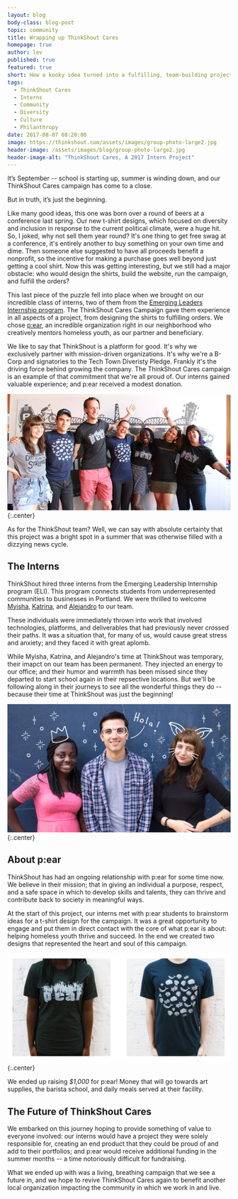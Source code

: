 ```yaml
---
layout: blog
body-class: blog-post
topic: community
title: Wrapping up ThinkShout Cares
homepage: true
author: lev
published: true
featured: true
short: How a kooky idea turned into a fulfilling, team-building project.
tags:
  - ThinkShout Cares
  - Interns
  - Community
  - Diversity
  - Culture
  - Philanthropy
date: 2017-08-07 08:20:00
image: https://thinkshout.com/assets/images/group-photo-large2.jpg
header-image: /assets/images/blog/group-photo-large2.jpg
header-image-alt: "ThinkShout Cares, A 2017 Intern Project"
---
```


It’s September -- school is starting up, summer is winding down, and our ThinkShout Cares campaign has come to a close.

But in truth, it’s just the beginning.

Like many good ideas, this one was born over a round of beers at a conference last spring. Our new t-shirt designs, which focused on diversity and inclusion in response to the current political climate, were a huge hit. So, I joked, why not sell them year round? It's one thing to get free swag at a conference, it's entirely another to buy something on your own time and dime. Then someone else suggested to have all proceeds benefit a nonprofit, so the incentive for making a purchase goes well beyond just getting a cool shirt. Now this was getting interesting, but we still had a major obstacle: who would design the shirts, build the website, run the campaign, and fulfill the orders?

This last piece of the puzzle fell into place when we brought on our incredible class of interns, two of them from the [Emerging Leaders Internship program](http://emergingleadersinternship.org/). The ThinkShout Cares Campaign gave them experience in all aspects of a project, from designing the shirts to fulfilling orders. We chose [p:ear](http://pearmentor.org/), an incredible organization right in our neighborhood who creatively mentors homeless youth, as our partner and beneficiary.

We like to say that ThinkShout is a platform for good. It's why we exclusively partner with mission-driven organizations. It's why we're a B-Corp and signatories to the Tech Town Diveristy Pledge. Frankly it's the driving force behind growing the company. The ThinkShout Cares campaign is an example of that commitment that we're all proud of. Our interns gained valuable experience; and p:ear received a modest donation.

![ts-cares-group.jpg](/assets/images/blog/ts-cares-group.jpg)
{:.center}

As for the ThinkShout team? Well, we can say with absolute certainty that this project was a bright spot in a summer that was otherwise filled with a dizzying news cycle.

## The Interns

ThinkShout hired three interns from the Emerging Leadership Internship program (ELI). This program connects students from underrepresented communities to businesses in Portland. We were thrilled to welcome [Myisha](https://thinkshout.com/blog/2017/08/coding-for-good/), [Katrina](https://thinkshout.com/blog/2017/08/thinkshout-cares-and-so-can-you/), and [Alejandro](https://thinkshout.com/blog/2017/08/designing-for-a-cause/) to our team.

These individuals were immediately thrown into work that involved technologies, platforms, and deliverables that had previously never crossed their paths. It was a situation that, for many of us, would cause great stress and anxiety; and they faced it with great aplomb.

While Myisha, Katrina, and Alejandro's time at ThinkShout was temporary, their imapct on our team has been permanent. They injected an energy to our office; and their humor and warrmth has been missed since they departed to start school again in their repsective locations. But we'll be following along in their journeys to see all the wonderful things they do -- because their time at ThinkShout was just the beginning!

![interns.png](/assets/images/blog/interns.png)
{:.center}

## About p:ear

ThinkShout has had an ongoing relationship with p:ear for some time now. We believe in their mission; that in giving an individual a purpose, respect, and a safe space in which to develop skills and talents, they can thrive and contribute back to society in meaningful ways.

At the start of this project, our interns met with p:ear students to brainstorm ideas for a t-shirt design for the campaign. It was a great opportunity to engage and put them in direct contact with the core of what p:ear is about: helping homeless youth thrive and succeed. In the end we created two designs that represented the heart and soul of this campaign.

![pear-summer.jpg](/assets/images/blog/pear-summer.png)
{:.center}

We ended up raising *$1,000* for p:ear! Money that will go towards art supplies, the barista school, and daily meals served at their facility.

## The Future of ThinkShout Cares

We embarked on this journey hoping to provide something of value to everyone involved: our interns would have a project they were solely responsible for, creating an end product that they could be proud of and add to their portfolios; and p:ear would receive additional funding in the summer months -- a time notoriously difficult for fundraising.

What we ended up with was a living, breathing campaign that we see a future in, and we hope to revive ThinkShout Cares again to benefit another local organization impacting the community in which we work in and live.
